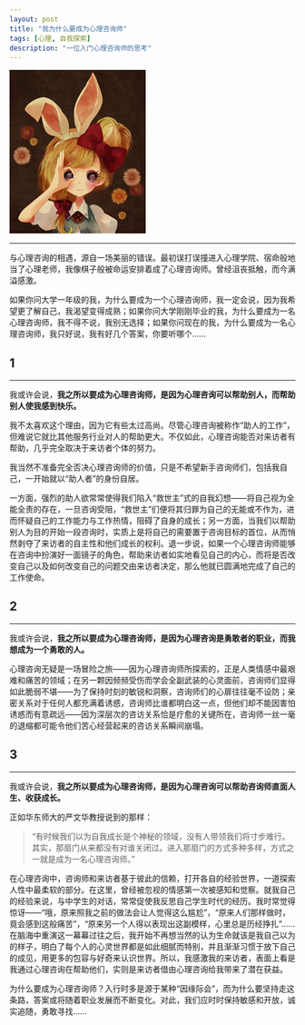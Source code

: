 ```yaml
---
layout: post
title: "我为什么要成为心理咨询师"
tags: [心理, 自我探索]
description: "一位入门心理咨询师的思考"
---
```

![探索](/assets/img/figure/self-analysis.jpg)

***

与心理咨询的相遇，源自一场美丽的错误。最初误打误撞进入心理学院、宿命般地当了心理老师，我像棋子般被命运安排着成了心理咨询师。曾经沮丧抵触，而今满溢感激。



如果你问大学一年级的我，为什么要成为一个心理咨询师，我一定会说，因为我希望更了解自己，我渴望变得成熟；如果你问大学刚刚毕业的我，为什么要成为一名心理咨询师，我不得不说，我别无选择；如果你问现在的我，为什么要成为一名心理咨询师，我只好说，我有好几个答案，你要听哪个……



## 1

***
我或许会说，**我之所以要成为心理咨询师，是因为心理咨询可以帮助别人，而帮助别人使我感到快乐。**



我不太喜欢这个理由，因为它有些太过高尚。尽管心理咨询被称作“助人的工作”，但难说它就比其他服务行业对人的帮助更大。不仅如此，心理咨询能否对来访者有帮助，几乎完全取决于来访者个体的努力。

我当然不准备完全否决心理咨询师的价值，只是不希望新手咨询师们，包括我自己，一开始就以“助人者”的身份自居。

一方面，强烈的助人欲常常使得我们陷入“救世主”式的自我幻想——将自己视为全能全责的存在，一旦咨询受阻，“救世主”们便将其归罪为自己的无能或不作为，进而怀疑自己的工作能力与工作热情，阻碍了自身的成长；另一方面，当我们以帮助别人为目的开始一段咨询时，实质上是将自己的需要置于咨询目标的首位，从而悄然剥夺了来访者的自主性和他们成长的权利。退一步说，如果一个心理咨询师能够在咨询中扮演好一面镜子的角色，帮助来访者如实地看见自己的内心，而将是否改变自己以及如何改变自己的问题交由来访者决定，那么他就已圆满地完成了自己的工作使命。


## 2

***
我或许会说，**我之所以要成为心理咨询师，是因为心理咨询是勇敢者的职业，而我想成为一个勇敢的人。**



心理咨询无疑是一场冒险之旅——因为心理咨询师所探索的，正是人类情感中最艰难和痛苦的领域；在另一颗因频频受伤而学会全副武装的心灵面前，咨询师们显得如此脆弱不堪——为了保持时刻的敏锐和洞察，咨询师们的心扉往往毫不设防；亲密关系对于任何人都充满着诱惑，咨询师比谁都明白这一点，但他们却不能因害怕诱惑而有意疏远——因为深层次的咨访关系恰是疗愈的关键所在，咨询师一丝一毫的退缩都可能令他们苦心经营起来的咨访关系瞬间崩塌。


## 3
***
我或许会说，**我之所以要成为心理咨询师，是因为心理咨询可以帮助咨询师直面人生、收获成长。**



正如华东师大的严文华教授说到的那样：



>“有时候我们以为自我成长是个神秘的领域，没有人带领我们将寸步难行。其实，那扇门从来都没有对谁关闭过。进入那扇门的方式多种多样，方式之一就是成为一名心理咨询师。”



在心理咨询中，咨询师和来访者基于彼此的信赖，打开各自的经验世界，一道探索人性中最柔软的部分。在这里，曾经被忽视的情感第一次被感知和觉察。就我自己的经验来说，与中学生的对话，常常促使我反思自己学生时代的经历。我时常觉得惊讶——“哦，原来照我之前的做法会让人觉得这么尴尬”，“原来人们那样做时，竟会感到这般痛苦”，“原来另一个人得以表现出这副模样，心里总是历经挣扎”……在脑海中重演这一幕幕过往之后，我开始不再想当然的认为生命就该是我自己以为的样子，明白了每个人的心灵世界都是如此细腻而特别，并且渐渐习惯于放下自己的成见，用更多的包容与好奇来认识世界。所以，我感激我的来访者，表面上看是我通过心理咨询在帮助他们，实则是来访者借由心理咨询给我带来了潜在获益。



为什么要成为心理咨询师？入行时多是源于某种“因缘际会”，而为什么要坚持走这条路，答案或将随着职业发展而不断变化。对此，我们应时时保持敏感和开放，诚实追随，勇敢寻找……
